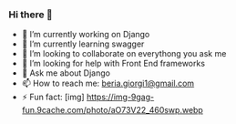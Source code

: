 ### Hi there 👋
- 🔭 I’m currently working on Django
- 🌱 I’m currently learning swagger
- 👯 I’m looking to collaborate on everythong you ask me
- 🤔 I’m looking for help with Front End frameworks
- 💬 Ask me about Django
- 📫 How to reach me: beria.giorgi1@gmail.com
- ⚡ Fun fact: [img] https://img-9gag-fun.9cache.com/photo/aO73V22_460swp.webp
<!--
**giorgiberia/giorgiberia** is a ✨ _special_ ✨ repository because its `README.md` (this file) appears on your GitHub profile.

Here are some ideas to get you started:


-->
